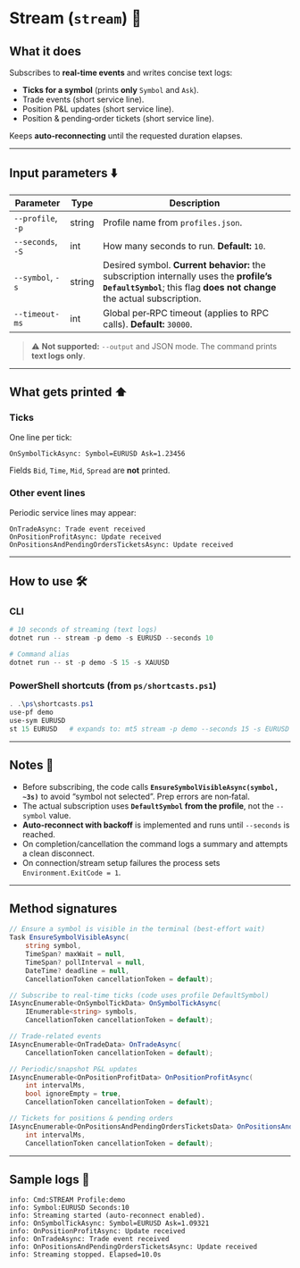 # Stream (`stream`) 📡

## What it does

Subscribes to **real‑time events** and writes concise text logs:

* **Ticks for a symbol** (prints **only** `Symbol` and `Ask`).
* Trade events (short service line).
* Position P\&L updates (short service line).
* Position & pending‑order tickets (short service line).

Keeps **auto‑reconnecting** until the requested duration elapses.

---

## Input parameters ⬇️

| Parameter         | Type   | Description                                                                                                                                                      |
| ----------------- | ------ | ---------------------------------------------------------------------------------------------------------------------------------------------------------------- |
| `--profile`, `-p` | string | Profile name from `profiles.json`.                                                                                                                               |
| `--seconds`, `-S` | int    | How many seconds to run. **Default:** `10`.                                                                                                                      |
| `--symbol`, `-s`  | string | Desired symbol. **Current behavior:** the subscription internally uses the **profile’s `DefaultSymbol`**; this flag **does not change** the actual subscription. |
| `--timeout-ms`    | int    | Global per‑RPC timeout (applies to RPC calls). **Default:** `30000`.                                                                                             |

> ⚠️ **Not supported:** `--output` and JSON mode. The command prints **text logs only**.

---

## What gets printed ⬆️

### Ticks

One line per tick:

```
OnSymbolTickAsync: Symbol=EURUSD Ask=1.23456
```

Fields `Bid`, `Time`, `Mid`, `Spread` are **not** printed.

### Other event lines

Periodic service lines may appear:

```
OnTradeAsync: Trade event received
OnPositionProfitAsync: Update received
OnPositionsAndPendingOrdersTicketsAsync: Update received
```

---

## How to use 🛠️

### CLI

```powershell
# 10 seconds of streaming (text logs)
dotnet run -- stream -p demo -s EURUSD --seconds 10

# Command alias
dotnet run -- st -p demo -S 15 -s XAUUSD
```

### PowerShell shortcuts (from `ps/shortcasts.ps1`)

```powershell
. .\ps\shortcasts.ps1
use-pf demo
use-sym EURUSD
st 15 EURUSD   # expands to: mt5 stream -p demo --seconds 15 -s EURUSD --timeout-ms 90000
```

---

## Notes 🧩

* Before subscribing, the code calls **`EnsureSymbolVisibleAsync(symbol, ~3s)`** to avoid “symbol not selected”. Prep errors are non‑fatal.
* The actual subscription uses **`DefaultSymbol` from the profile**, not the `--symbol` value.
* **Auto‑reconnect with backoff** is implemented and runs until `--seconds` is reached.
* On completion/cancellation the command logs a summary and attempts a clean disconnect.
* On connection/stream setup failures the process sets `Environment.ExitCode = 1`.

---

## Method signatures

```csharp
// Ensure a symbol is visible in the terminal (best‑effort wait)
Task EnsureSymbolVisibleAsync(
    string symbol,
    TimeSpan? maxWait = null,
    TimeSpan? pollInterval = null,
    DateTime? deadline = null,
    CancellationToken cancellationToken = default);

// Subscribe to real‑time ticks (code uses profile DefaultSymbol)
IAsyncEnumerable<OnSymbolTickData> OnSymbolTickAsync(
    IEnumerable<string> symbols,
    CancellationToken cancellationToken = default);

// Trade‑related events
IAsyncEnumerable<OnTradeData> OnTradeAsync(
    CancellationToken cancellationToken = default);

// Periodic/snapshot P&L updates
IAsyncEnumerable<OnPositionProfitData> OnPositionProfitAsync(
    int intervalMs,
    bool ignoreEmpty = true,
    CancellationToken cancellationToken = default);

// Tickets for positions & pending orders
IAsyncEnumerable<OnPositionsAndPendingOrdersTicketsData> OnPositionsAndPendingOrdersTicketsAsync(
    int intervalMs,
    CancellationToken cancellationToken = default);
```

---

## Sample logs 🧾

```
info: Cmd:STREAM Profile:demo
info: Symbol:EURUSD Seconds:10
info: Streaming started (auto-reconnect enabled).
info: OnSymbolTickAsync: Symbol=EURUSD Ask=1.09321
info: OnPositionProfitAsync: Update received
info: OnTradeAsync: Trade event received
info: OnPositionsAndPendingOrdersTicketsAsync: Update received
info: Streaming stopped. Elapsed=10.0s
```
